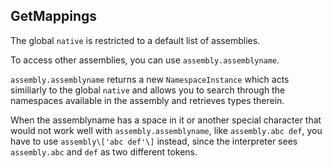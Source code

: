 ## GetMappings


The global `native` is restricted to a default list of assemblies.

To access other assemblies, you can use `assembly.assemblyname`.

`assembly.assemblyname` returns a new `NamespaceInstance` which acts similiarly to the global `native`
and allows you to search through the namespaces available in the assembly and retrieves
types therein.

When the assemblyname has a space in it or another special character that would not work
well with `assembly.assemblyname`, like `assembly.abc def`, you have to use
`assembly\['abc def'\]` instead, since the interpreter sees `assembly.abc` and `def` as two
different tokens.



